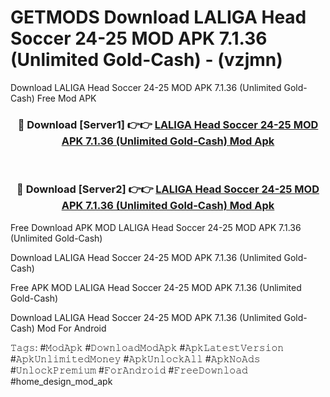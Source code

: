 # GETMODS Download LALIGA Head Soccer 24-25 MOD APK 7.1.36 (Unlimited Gold-Cash) - (vzjmn)
Download LALIGA Head Soccer 24-25 MOD APK 7.1.36 (Unlimited Gold-Cash) Free Mod APK

<div align="center">
<h3>🔴 Download [Server1] 👉👉 <a href="https://apk-comot.site?title=LALIGA_Head_Soccer_24-25_MOD_APK_7.1.36_(Unlimited_Gold-Cash)">LALIGA Head Soccer 24-25 MOD APK 7.1.36 (Unlimited Gold-Cash) Mod Apk</a></h3><br>

<h3>🔴 Download [Server2] 👉👉 <a href="https://apk-comot.site?title=LALIGA_Head_Soccer_24-25_MOD_APK_7.1.36_(Unlimited_Gold-Cash)">LALIGA Head Soccer 24-25 MOD APK 7.1.36 (Unlimited Gold-Cash) Mod Apk</a></h3>
</div>


Free Download APK MOD LALIGA Head Soccer 24-25 MOD APK 7.1.36 (Unlimited Gold-Cash)

Download LALIGA Head Soccer 24-25 MOD APK 7.1.36 (Unlimited Gold-Cash) 

Free APK MOD LALIGA Head Soccer 24-25 MOD APK 7.1.36 (Unlimited Gold-Cash) 

Download LALIGA Head Soccer 24-25 MOD APK 7.1.36 (Unlimited Gold-Cash) Mod For Android

𝚃𝚊𝚐𝚜: #𝙼𝚘𝚍𝙰𝚙𝚔 #𝙳𝚘𝚠𝚗𝚕𝚘𝚊𝚍𝙼𝚘𝚍𝙰𝚙𝚔 #𝙰𝚙𝚔𝙻𝚊𝚝𝚎𝚜𝚝𝚅𝚎𝚛𝚜𝚒𝚘𝚗 #𝙰𝚙𝚔𝚄𝚗𝚕𝚒𝚖𝚒𝚝𝚎𝚍𝙼𝚘𝚗𝚎𝚢 #𝙰𝚙𝚔𝚄𝚗𝚕𝚘𝚌𝚔𝙰𝚕𝚕 #𝙰𝚙𝚔𝙽𝚘𝙰𝚍𝚜 #𝚄𝚗𝚕𝚘𝚌𝚔𝙿𝚛𝚎𝚖𝚒𝚞𝚖 #𝙵𝚘𝚛𝙰𝚗𝚍𝚛𝚘𝚒𝚍 #𝙵𝚛𝚎𝚎𝙳𝚘𝚠𝚗𝚕𝚘𝚊𝚍 #home_design_mod_apk